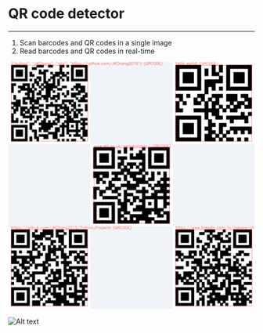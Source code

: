 # QR code detector

---
1. Scan barcodes and QR codes in a single image
2. Read barcodes and QR codes in real-time

![Alt text](./results/QR_code_res.png)

![Alt text](./results/qr_res.gif)
